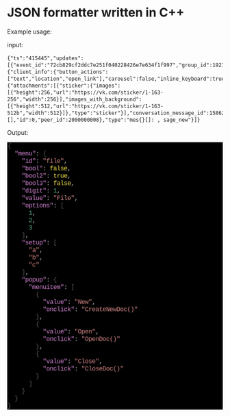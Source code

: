 # JSON formatter written in C++

Example usage:

input: 
```
{"ts":"415445","updates":[{"event_id":"72cb829cf2ddc7e251f040228426e7e634f1f997","group_id":192764727,"object":{"client_info":{"button_actions":["text","location","open_link"],"carousel":false,"inline_keyboard":true,"keyboard":true,"lang_id":0},"message":{"attachments":[{"sticker":{"images":[{"height":256,"url":"https://vk.com/sticker/1-163-256","width":256}],"images_with_background":[{"height":512,"url":"https://vk.com/sticker/1-163-512b","width":512}]},"type":"sticker"}],"conversation_message_id":15862,"fwd_messages":[],"id":0,"peer_id":2000000008},"type":"mes{}[]: , sage_new"}]}

```
Output:

![alt text](https://github.com/oxfffffe/json_formatter/blob/master/json.png?raw=true)
```

